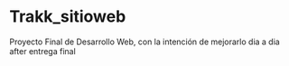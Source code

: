 # Trakk_sitioweb

Proyecto Final de Desarrollo Web, con la intención de mejorarlo dia a dia after entrega final
